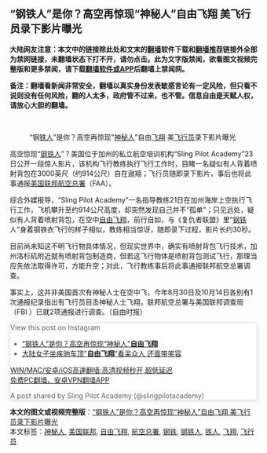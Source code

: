  <h2>“钢铁人”是你？高空再惊现“神秘人”自由飞翔 美飞行员录下影片曝光</h2> <p class="notice"><b>大陆网友注意：本文中的链接除此处和文末的<a href="https://github.com/bannedbook/fanqiang" >翻墙</a>软件下载和<a href="https://github.com/killgcd/justmysocks/blob/master/README.md">翻墙推荐</a>链接外全部为禁网链接，未翻墙状态下打不开，请勿点击。此为文字版禁闻，欲看图文视频完整版和更多禁闻，请下载<a href="https://github.com/bannedbook/fanqiang">翻墙软件或APP</a>后翻墙上禁闻网。</p><p>备注：翻墙看新闻非常安全，翻墙以真实身份发表敏感言论有一定风险，但只看不说则没有任何风险，翻的人太多，政府管不过来，也不管。信息自由是天赋人权，请放心大胆的翻墙。</b></p>  <div class="entry"> <br /> <figure><figcaption class="wp-caption-text">“钢<a href="https://www.bannedbook.org/bnews/tag/%e9%93%81%e4%ba%ba/" class="st_tag internal_tag" rel="tag" title="标签 铁人 下的日志">铁人</a>”是你？高空再惊现“<a href="https://www.bannedbook.org/bnews/tag/%E7%A5%9E%E7%A7%98%E4%BA%BA/" class="st_tag internal_tag" rel="tag" title="标签 神秘人 下的日志">神秘人</a>”自由<a href="https://www.bannedbook.org/bnews/tag/%E9%A3%9E%E7%BF%94/" class="st_tag internal_tag" rel="tag" title="标签 飞翔 下的日志">飞翔</a>  美<a href="https://www.bannedbook.org/bnews/tag/%e9%a3%9e%e8%a1%8c%e5%91%98/" class="st_tag internal_tag" rel="tag" title="标签 飞行员 下的日志">飞行员</a>录下影片曝光</figcaption></figure> <p>高空惊现“<a href="https://www.bannedbook.org/bnews/tag/%E9%92%A2%E9%93%81%E4%BA%BA/" class="st_tag internal_tag" rel="tag" title="标签 钢铁人 下的日志">钢铁人</a>”？美国位于加州的私立航空培训机构“Sling Pilot Academy”23日公开一段惊人影片，该机构飞行教练执行飞行工作时，目睹一名疑似有人背着喷射背包在3000英尺（约914公尺）自在遨翔；飞行员随即录下影片，事后也将此事通报<a href="https://www.bannedbook.org/bnews/tag/%E7%BE%8E%E5%9B%BD%E8%81%94%E9%82%A6/" class="st_tag internal_tag" rel="tag" title="标签 美国联邦 下的日志">美国联邦</a><a href="https://www.bannedbook.org/bnews/tag/%E8%88%AA%E7%A9%BA%E6%80%BB%E7%BD%B2/" class="st_tag internal_tag" rel="tag" title="标签 航空总署 下的日志">航空总署</a>（FAA）。</p> <p>综合外媒报导，“Sling Pilot Academy”一名指导教练21日在加州海岸上空执行飞行工作，飞机攀升至约914公尺高度，却突然发现自己并不“孤单”；只见远处，疑似有人背着喷射背包，在空中<a href="https://www.bannedbook.org/bnews/tag/%E8%87%AA%E7%94%B1%E9%A3%9E%E7%BF%94/" class="st_tag internal_tag" rel="tag" title="标签 自由飞翔 下的日志">自由飞翔</a>，前行自如，与《复仇者联盟》里“<a href="https://www.bannedbook.org/bnews/tag/%E9%92%A2%E9%93%81/" class="st_tag internal_tag" rel="tag" title="标签 钢铁 下的日志">钢铁</a>人”身着钢铁衣飞行的样子相似，教练相当惊讶，随即录下过程，影片长约30秒。</p>  <p>目前尚未知这不明飞行物具体情况，但现实世界中，确实有喷射背包飞行技术，加州洛杉矶附近就有喷射背包制造商，但若这飞行物体是喷射背包测试飞行，那理当应先依法取得许可，方能升空；对此，飞行教练事后将此事通报联邦航空总署调查。</p> <p>事实上，这并非美国首次有神秘人士在空中飞，今年8月30日及10月14日各别有1次通报纪录指出有飞行员目击神秘人士飞翔，联邦航空总署与美国联邦调查局（FBI ）已就2项通报进行调查。（自由时报）</p>  <blockquote class="instagram-media" data-instgrm-captioned data-instgrm-permalink="https://www.instagram.com/p/CJHqWoeBiLr/?utm_source=ig_embed&amp;utm_campaign=loading" data-instgrm-version="13" style=" background:#FFF; border:0; border-radius:3px; box-shadow:0 0 1px 0 rgba(0,0,0,0.5),0 1px 10px 0 rgba(0,0,0,0.15); margin: 1px; max-width:658px; min-width:326px; padding:0; width:99.375%; width:-webkit-calc(100% - 2px); width:calc(100% - 2px);"><p>               View this post on Instagram                       </p> <ul class='op-related-articles' title='相关阅读'> <li><a href='https://www.bannedbook.org/bnews/comments/20201225/1454928.html' target='_blank'>“钢铁人”是你？高空再惊现“神秘人”<b>自由飞翔</b></a></li> <li><a href='https://www.bannedbook.org/bnews/lifebaike/20170623/779053.html' target='_blank'>大陆女子坐疾驰车顶&quot;<b>自由飞翔</b>&quot;看呆众人 还面带笑容</a></li> </ul> <p class="texttj"> <a href="https://github.com/bannedbook/fanqiang/wiki/V2ray%E6%9C%BA%E5%9C%BA" target="_blank">WIN/MAC/安卓/iOS高速翻墙:高清视频秒开,超低延迟</a><br/> <a href="https://github.com/bannedbook/fanqiang/wiki/%E7%A6%81%E9%97%BB%E7%BD%91%E5%AE%89%E5%8D%93%E7%BF%BB%E5%A2%99%E6%96%B0%E9%97%BBAPP" target="_blank">免费PC翻墙、安卓VPN翻墙APP</a></p><p>A post shared by Sling Pilot Academy (@slingpilotacademy)</p>  </blockquote> </p><a name='sharetosocial'></a>       <div><b>本文的图文或视频完整版</b>：<a href='https://www.bannedbook.org/bnews/comments/20201226/1454991.html'>“钢铁人”是你？高空再惊现“神秘人”自由飞翔 美飞行员录下影片曝光</a></div>  </div><!--END ENTRY--> <div class="postfooter"> <div>本文标签：<a href="https://www.bannedbook.org/bnews/tag/%E7%A5%9E%E7%A7%98%E4%BA%BA/" rel="tag">神秘人</a>, <a href="https://www.bannedbook.org/bnews/tag/%E7%BE%8E%E5%9B%BD%E8%81%94%E9%82%A6/" rel="tag">美国联邦</a>, <a href="https://www.bannedbook.org/bnews/tag/%E8%87%AA%E7%94%B1%E9%A3%9E%E7%BF%94/" rel="tag">自由飞翔</a>, <a href="https://www.bannedbook.org/bnews/tag/%E8%88%AA%E7%A9%BA%E6%80%BB%E7%BD%B2/" rel="tag">航空总署</a>, <a href="https://www.bannedbook.org/bnews/tag/%E9%92%A2%E9%93%81/" rel="tag">钢铁</a>, <a href="https://www.bannedbook.org/bnews/tag/%E9%92%A2%E9%93%81%E4%BA%BA/" rel="tag">钢铁人</a>, <a href="https://www.bannedbook.org/bnews/tag/%e9%93%81%e4%ba%ba/" rel="tag">铁人</a>, <a href="https://www.bannedbook.org/bnews/tag/%E9%A3%9E%E7%BF%94/" rel="tag">飞翔</a>, <a href="https://www.bannedbook.org/bnews/tag/%e9%a3%9e%e8%a1%8c%e5%91%98/" rel="tag">飞行员</a></div>  </div><!--END POSTFOOTER--> 